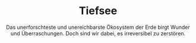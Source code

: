 ---
title: Tiefsee
subtitle: >-
    Das unerforschteste und unereichbarste Ökosystem der Erde birgt Wunder und Überraschungen.
    Doch sind wir dabei, es irreversibel zu zerstören.
image: https://www.deepwave.org/wp-content/uploads/2018/10/4_Tiefsee.jpg
overlay: transparent
order: 5
---